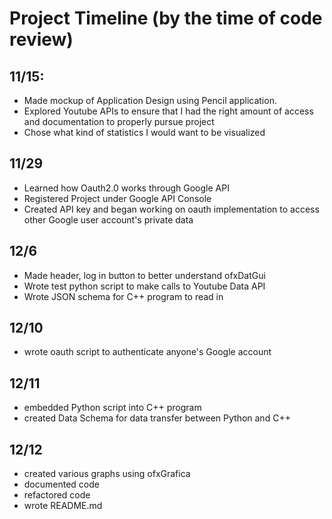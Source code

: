 # Project Timeline (by the time of code review)
## 11/15: 
  * Made mockup of Application Design using Pencil application. 
  * Explored Youtube APIs to ensure that I had the right amount of access and documentation to properly pursue project
  * Chose what kind of statistics I would want to be visualized

## 11/29
  * Learned how Oauth2.0 works through Google API
  * Registered Project under Google API Console
  * Created API key and began working on oauth implementation to access other Google user account's private data
  
## 12/6
  * Made header, log in button to better understand ofxDatGui
  * Wrote test python script to make calls to Youtube Data API
  * Wrote JSON schema for C++ program to read in

## 12/10
 * wrote oauth script to authenticate anyone's Google account
 
 ## 12/11
  * embedded Python script into C++ program
  * created Data Schema for data transfer between Python and C++
 
 ## 12/12
  * created various graphs using ofxGrafica
  * documented code
  * refactored code
   * wrote README.md
  
   
